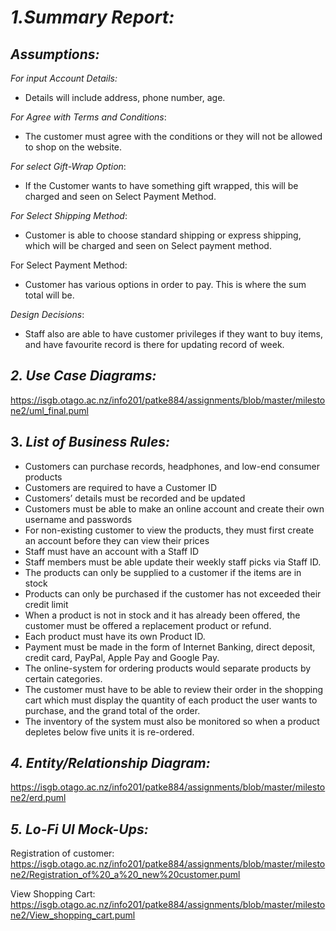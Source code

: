 # _1.Summary Report:_

## _Assumptions:_

 _For input Account Details:_

- Details will include address, phone number, age.

_For Agree with Terms and Conditions_:

- The customer must agree with the conditions or they will not be allowed to shop on the website.

 _For select Gift-Wrap Option_:

- If the Customer wants to have something gift wrapped, this will be charged and seen on Select Payment Method.

_For Select Shipping Method_:

- Customer is able to choose standard shipping or express shipping, which will be charged and seen on Select payment method.

For Select Payment Method:

- Customer has various options in order to pay. This is where the sum total will be.

_Design Decisions_:

- Staff also are able to have customer privileges if they want to buy items, and have favourite record is there for updating record of week.

## _2. Use Case Diagrams:_

https://isgb.otago.ac.nz/info201/patke884/assignments/blob/master/milestone2/uml_final.puml

## 3. _List of Business Rules:_

- Customers can purchase records, headphones, and low-end consumer products
- Customers are required to have a Customer ID
- Customers’ details must be recorded and be updated
- Customers must be able to make an online account and create their own username and passwords
- For non-existing customer to view the products, they must first create an account before they can view their prices
- Staff must have an account with a Staff ID
- Staff members must be able update their weekly staff picks via Staff ID.
- The products can only be supplied to a customer if the items are in stock
- Products can only be purchased if the customer has not exceeded their credit limit
- When a product is not in stock and it has already been offered, the customer must be offered a replacement product or refund.
- Each product must have its own Product ID.
- Payment must be made in the form of Internet Banking, direct deposit, credit card, PayPal, Apple Pay and Google Pay.
- The online-system for ordering products would separate products by certain categories.
- The customer must have to be able to review their order in the shopping cart which must display the quantity of each product the user wants to purchase, and the grand total of the order.
- The inventory of the system must also be monitored so when a product depletes below five units it is re-ordered.

## _4. Entity/Relationship Diagram:_
  
  https://isgb.otago.ac.nz/info201/patke884/assignments/blob/master/milestone2/erd.puml

## _5. Lo-Fi UI Mock-Ups:_

Registration of customer:
  https://isgb.otago.ac.nz/info201/patke884/assignments/blob/master/milestone2/Registration_of%20_a%20_new%20customer.puml

  View Shopping Cart:
  https://isgb.otago.ac.nz/info201/patke884/assignments/blob/master/milestone2/View_shopping_cart.puml